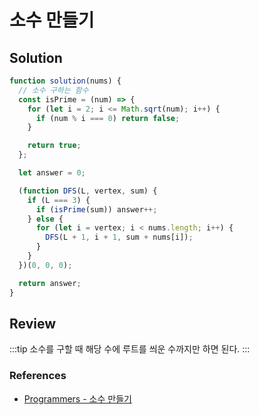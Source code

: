 # 소수 만들기

## Solution

```js
function solution(nums) {
  // 소수 구하는 함수
  const isPrime = (num) => {
    for (let i = 2; i <= Math.sqrt(num); i++) {
      if (num % i === 0) return false;
    }

    return true;
  };

  let answer = 0;

  (function DFS(L, vertex, sum) {
    if (L === 3) {
      if (isPrime(sum)) answer++;
    } else {
      for (let i = vertex; i < nums.length; i++) {
        DFS(L + 1, i + 1, sum + nums[i]);
      }
    }
  })(0, 0, 0);

  return answer;
}
```

## Review

:::tip
소수를 구할 때 해당 수에 루트를 씌운 수까지만 하면 된다.
:::

### References

- [Programmers - 소수 만들기](https://school.programmers.co.kr/learn/courses/30/lessons/12977)
